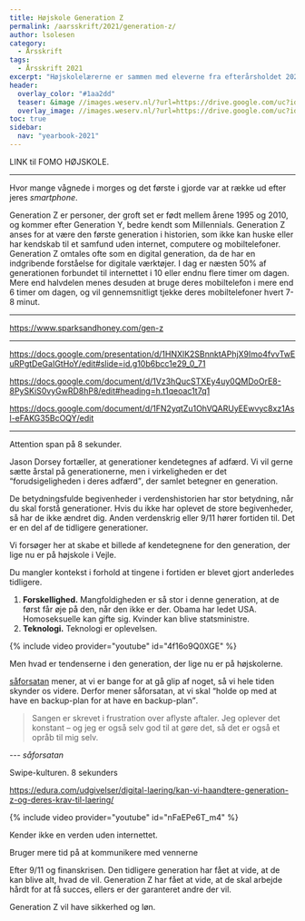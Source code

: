```yaml
---
title: Højskole Generation Z
permalink: /aarsskrift/2021/generation-z/
author: lsolesen
category:
  - Årsskrift
tags:
  - Årsskrift 2021
excerpt: "Højskolelærerne er sammen med eleverne fra efterårsholdet 2021 dykket ned i den generation, vi møder på højskolen lige nu. De er repræsentanter for Generation Z, men hvad betyder det for et højskoleophold. Det har viceforstander, Lars Olesen, samlet op på."
header:
  overlay_color: "#1aa2dd"
  teaser: &image //images.weserv.nl/?url=https://drive.google.com/uc?id=1kelR1tTkENy6Ty8rcCT7k4jtKy6u85wK&w=300
  overlay_image: //images.weserv.nl/?url=https://drive.google.com/uc?id=1kelR1tTkENy6Ty8rcCT7k4jtKy6u85wK&w=2000
toc: true
sidebar:
  nav: "yearbook-2021"
---
```



LINK  til FOMO HØJSKOLE.

***

Hvor mange vågnede i morges og det første i gjorde var at række ud efter jeres _smartphone_.

Generation Z er personer, der groft set er født mellem årene 1995 og 2010, og kommer efter Generation Y, bedre kendt som Millennials. Generation Z anses for at være den første generation i historien, som ikke kan huske eller har kendskab til et samfund uden internet, computere og mobiltelefoner. Generation Z omtales ofte som en digital generation, da de har en indgribende forståelse for digitale værktøjer. I dag er næsten 50% af generationen forbundet til internettet i 10 eller endnu flere timer om dagen. Mere end halvdelen menes desuden at bruge deres mobiltelefon i mere end 6 timer om dagen, og vil gennemsnitligt tjekke deres mobiltelefoner hvert 7-8 minut.

***

https://www.sparksandhoney.com/gen-z

***

https://docs.google.com/presentation/d/1HNXlK2SBnnktAPhjX9Imo4fvvTwEuRPgtDeGaIGtHoY/edit#slide=id.g10b6bcc1e29_0_71

https://docs.google.com/document/d/1Vz3hQucSTXEy4uy0QMDoOrE8-8PySKiS0vyGwRD8hP8/edit#heading=h.t1qeoac1t7q1

https://docs.google.com/document/d/1FN2yqtZu1OhVQARUyEEwvyc8xz1Asl-eFAKG35BcOQY/edit

***

Attention span på 8 sekunder.

Jason Dorsey fortæller, at generationer kendetegnes af adfærd. Vi vil gerne sætte årstal på generationerne, men i virkeligheden er det <q>forudsigeligheden i deres adfærd</q>, der samlet betegner en generation.

De betydningsfulde begivenheder i verdenshistorien har stor betydning, når du skal forstå generationer. Hvis du ikke har oplevet de store begivenheder, så har de ikke ændret dig. Anden verdenskrig eller 9/11 hører fortiden til. Det er en del af de tidligere generationer.

Vi forsøger her at skabe et billede af kendetegnene for den generation, der lige nu er på højskole i Vejle.

Du mangler kontekst i forhold at tingene i fortiden er blevet gjort anderledes tidligere.

1. **Forskellighed.** Mangfoldigheden er så stor i denne generation, at de først får øje på den, når den ikke er der. Obama har ledet USA. Homoseksuelle kan gifte sig. Kvinder kan blive statsministre.
2. **Teknologi.** Teknologi er oplevelsen.


{% include video provider="youtube" id="4f16o9Q0XGE" %}



Men hvad er tendenserne i den generation, der lige nu er på højskolerne.

[såforsatan](https://www.dr.dk/musik/karrierekanonen/er-du-konstant-paa-jagt-efter-en-federe-aftale-dansk-musiker-goer-op-med) mener, at vi er bange for at gå glip af noget, så vi hele tiden skynder os videre. Derfor mener såforsatan, at vi skal <q>holde op med at have en backup-plan for at have en backup-plan</q>.

> Sangen er skrevet i frustration over aflyste aftaler. Jeg oplever det konstant – og jeg er også selv god til at gøre det, så det er også et opråb til mig selv.

--- <cite>såforsatan</cite>

Swipe-kulturen. 8 sekunders

https://edura.com/udgivelser/digital-laering/kan-vi-haandtere-generation-z-og-deres-krav-til-laering/


{% include video provider="youtube" id="nFaEPe6T_m4" %}

Kender ikke en verden uden internettet.

Bruger mere tid på at kommunikere med vennerne

Efter 9/11 og finanskrisen. Den tidligere generation har fået at vide, at de kan blive alt, hvad de vil. Generation Z har fået at vide, at de skal arbejde hårdt for at få succes, ellers er der garanteret andre der vil.

Generation Z vil have sikkerhed og løn.
